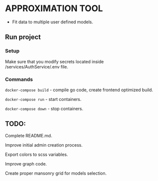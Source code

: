 # APPROXIMATION TOOL

- Fit data to multiple user defined models.

## Run project

### Setup
Make sure that you modify secrets located inside /services/AuthService/.env file.

### Commands
`docker-compose build` - compile go code, create frontend optimized build.

`docker-compose run` - start containers.

`docker-compose down` - stop containers.

## TODO:
Complete README.md.

Improve initial admin creation process.

Export colors to scss variables.

Improve graph code.

Create proper mansonry grid for models selection.
